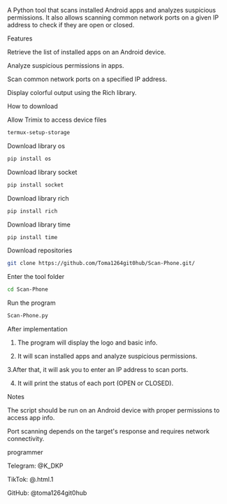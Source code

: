 A Python tool that scans installed Android apps
and analyzes suspicious permissions.
It also allows scanning common network ports 
on a given IP address to check if they are open or closed.

Features

Retrieve the list of installed apps on an Android device.

Analyze suspicious permissions in apps.

Scan common network ports on a specified IP address.

Display colorful output using the Rich library.

How to download 

Allow Trimix to access device files 
```bash
termux-setup-storage
```
Download library os
```bash
pip install os
```
Download library socket
```bash
pip install socket
```
Download library rich
```bash
pip install rich
```
Download library time
```bash
pip install time
```
Download repositories 
```bash
git clone https://github.com/Toma1264git0hub/Scan-Phone.git/
```
Enter the tool folder 
```bash
cd Scan-Phone
```
Run the program 
```bash
Scan-Phone.py
```
After implementation 
1. The program will display the logo and basic info.


2. It will scan installed apps and analyze suspicious permissions.


3.After that, it will ask you to enter an IP address to scan ports.


4. It will print the status of each port (OPEN or CLOSED).

Notes

The script should be run on an Android device with proper permissions to access app info.

Port scanning depends on the target's response and requires network connectivity.

programmer 

Telegram: @K_DKP

TikTok: @.html.1

GitHub: @toma1264git0hub
